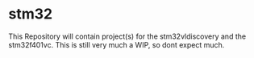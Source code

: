 stm32
=====
This Repository will contain project(s) for the stm32vldiscovery and the stm32f401vc. This is still very much a WIP, so dont expect much.
